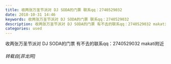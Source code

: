 ```yaml
---
title: 收两张万圣节派对 DJ SODA的门票 联系qq：2740529032
date: 2018-10-31 14:46
keywords: 收两张万圣节派对 DJ SODA的门票 联系qq：2740529032
description: 收两张万圣节派对 DJ SODA的门票 有不去的联系qq：2740529032 makati附近
categories: used
---
```

<td class="t_f" id="postmessage_2196683">

收两张万圣节派对 DJ SODA的门票 有不去的联系qq：2740529032 makati附近</td>
###### 转载自[菲龙网]